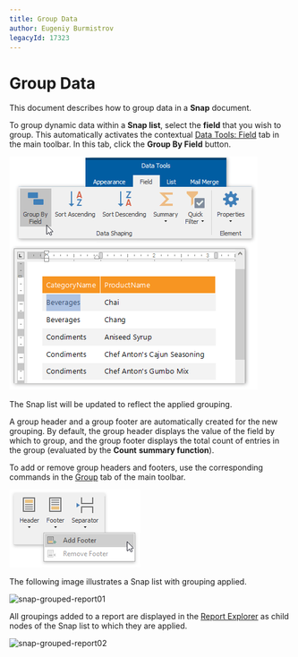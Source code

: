 ```yaml
---
title: Group Data
author: Eugeniy Burmistrov
legacyId: 17323
---
```

# Group Data
This document describes how to group data in a **Snap** document.

To group dynamic data within a **Snap list**, select the **field** that you wish to group. This automatically activates the contextual [Data Tools: Field](../graphical-user-interface/main-toolbar/data-tools-field.md) tab in the main toolbar. In this tab, click the **Group By Field** button.

![snap-grouped-report00](../../../images/img21087.png)

The Snap list will be updated to reflect the applied grouping.

A group header and a group footer are automatically created for the new grouping. By default, the group header displays the value of the field by which to group, and the group footer displays the total count of entries in the group (evaluated by the **Count** **summary function**).

To add or remove group headers and footers, use the corresponding commands in the [Group](../graphical-user-interface/main-toolbar/data-tools-group.md) tab of the main toolbar.

![snap-add-group-footer](../../../images/img22462.png)

The following image illustrates a Snap list with grouping applied.

![snap-grouped-report01](../../../images/img21088.png)

All groupings added to a report are displayed in the [Report Explorer](../graphical-user-interface/snap-application-elements/report-explorer.md) as child nodes of the Snap list to which they are applied.

![snap-grouped-report02](../../../images/img21089.png)